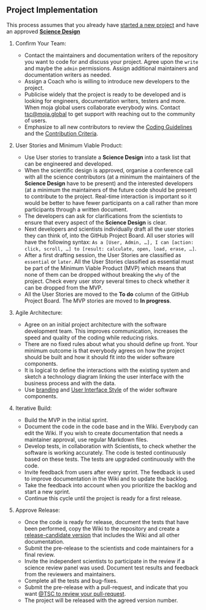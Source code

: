 ## Project Implementation

This process assumes that you already have [started a new project](How-to-Start-a-New-Project.md) and have an approved [**Science Design**](https://github.com/moja-global/.github/blob/master/Contributing/How-to-Agree-on-a-Science-Design.md)

1.  Confirm Your Team:

    -   Contact the maintainers and documentation writers of the repository you want to code for and discuss your project. Agree upon the `write` and maybe the `admin` permissions. Assign additional maintainers and documentation writers as needed. 
    -   Assign a Coach who is willing to introduce new developers to the project. 
    -   Publicise widely that the project is ready to be developed and is looking for engineers, documentation writers, testers and more. When moja global users collaborate everybody wins. Contact [tsc@moja.global](mailto:tsc@moja.global) to get support with reaching out to the community of users.
    -   Emphasize to all new contributors to review the [Coding Guidelines](../Governance/CODING-GUIDELINES.md) and the [Contribution Criteria](../CONTRIBUTING.md).

2.  User Stories and Minimum Viable Product:

    -   Use User stories to translate a **Science Design** into a task list that can be engineered and developed. 
    -   When the scientific design is approved, organise a conference call with all the science contributors (at a minimum the maintainers of the **Science Design** have to be present) and the interested developers (at a minimum the maintainers of the future code should be present) to contribute to the project. Real-time interaction is important so it would be better to have fewer participants on a call rather than more participants through a written document.
    -   The developers can ask for clarifications from the scientists to ensure that every aspect of the **Science Design** is clear. 
    -   Next developers and scientists individually draft all the user stories they can think of, into the GitHub Project Board. All user stories will have the following syntax: `As a [User, Admin, …], I can [action: click, scroll, …] to [result: calculate, open, load, erase, …]`.
    -   After a first drafting session, the User Stories are classified as `essential` or `later`. All the User Stories classified as essential must be part of the Minimum Viable Product (MVP) which means that none of them can be dropped without breaking the `why` of the project. Check every user story several times to check whether it can be dropped from the MVP.
    -   All the User Stories are moved to the **To do** column of the GitHub Project Board. The MVP stories are moved to **In progress**.

3.  Agile Architecture:

    -   Agree on an initial project architecture with the software development team. This improves communication, increases the speed and quality of the coding while reducing risks.
    -   There are no fixed rules about what you should define up front. Your minimum outcome is that everybody agrees on how the project should be built and how it should fit into the wider software components. 
    -   It is logical to define the interactions with the existing system and sketch a technology diagram linking the user interface with the business process and with the data. 
    -   Use [branding](https://github.com/moja-global/.github/blob/master/Governance/Branding.md) and [User Interface Style](https://github.com/moja-global/.github/blob/master/Governance/User-Interface-Style.md) of the wider software components. 

4.  Iterative Build:

    -   Build the MVP in the initial sprint. 
    -   Document the code in the code base and in the Wiki. Everybody can edit the Wiki. If you wish to create documentation that needs a maintainer approval, use regular Markdown files.
    -   Develop tests, in collaboration with Scientists, to check whether the software is working accurately. The code is tested continuously based on these tests. The tests are upgraded continuously with the code. 
    -   Invite feedback from users after every sprint. The feedback is used to improve documentation in the Wiki and to update the backlog. 
    -   Take the feedback into account when you prioritize the backlog and start a new sprint. 
    -   Continue this cycle until the project is ready for a first release. 

5.  Approve Release:
    -   Once the code is ready for release, document the tests that have been performed, copy the Wiki to the repository and create a [release-candidate version](How-to-Assign-a-Version.md) that includes the Wiki and all other documentation. 
    -   Submit the pre-release to the scientists and code maintainers for a final review.
    -   Invite the independent scientists to participate in the review if a science review panel was used. Document test results and feedback from the reviewers and maintainers.
    -   Complete all the tests and bug-fixes.
    -   Submit the pre-release with a pull-request, and indicate that you want [@TSC to review your pull-request](https://help.github.com/en/articles/requesting-a-pull-request-review).
    -   The project will be released with the agreed version number.

